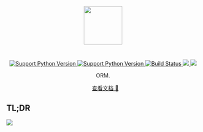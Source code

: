 <p align="center">
    <img width="100" src="https://rawcdn.githack.com/yetone/figure_bed/master/olo_logo.png" >
</p>

# 

<p align="center">
    <a href="https://www.python.org">
        <img alt="Support Python Version" src="https://img.shields.io/badge/Python-2.7-brightgreen.svg">
    </a>
    <a href="https://www.python.org">
        <img alt="Support Python Version" src="https://img.shields.io/badge/Python-3.6-brightgreen.svg">
    </a>
    <a href="https://travis-ci.org/yetone/olo">
        <img alt="Build Status" src="https://travis-ci.org/yetone/olo.svg?branch=master">
    </a>
    <a href="https://codecov.io/gh/yetone/olo">
        <img src="https://codecov.io/gh/yetone/olo/branch/master/graph/badge.svg" />
    </a>
    <a href="https://pypi.org/project/olo/">
        <img src="https://img.shields.io/pypi/v/olo.svg" />
    </a>
</p>

<p align="center">
    ORM.
</p>

<p align="center">
    <a href="https://yetone.github.io/olo/">查看文档 📖</a>
</p>

## TL;DR

<img src="https://rawcdn.githack.com/yetone/figure_bed/master/olo1.svg" />
